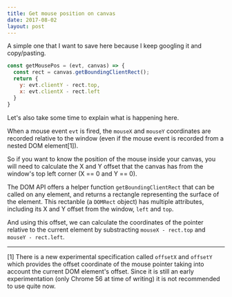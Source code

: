 ```yaml
---
title: Get mouse position on canvas
date: 2017-08-02
layout: post
---
```

A simple one that I want to save here because I keep googling it and copy/pasting.

```javascript
const getMousePos = (evt, canvas) => {
  const rect = canvas.getBoundingClientRect();
  return {
    y: evt.clientY - rect.top,
    x: evt.clientX - rect.left
  }
}
```

Let's also take some time to explain what is happening here.

When a mouse event `evt` is fired, the `mouseX` and `mouseY` coordinates are recorded relative to the window (even if the mouse event is recorded from a nested DOM element[1]).

So if you want to know the position of the mouse inside your canvas, you will need to calculate the X and Y offset that the canvas has from the window's top left corner (X == 0 and Y == 0).

The DOM API offers a helper function `getBoundingClientRect` that can be called on any element, and returns a rectangle representing the surface of the element. This rectanble (a `DOMRect` object) has multiple attributes, including its X and Y offset from the window, `left` and `top`.

And using this offset, we can calculate the coordinates of the pointer relative to the current element by substracting `mouseX - rect.top` and `mouseY - rect.left`.

-------
[1] There is a new experimental specification called `offsetX` and `offsetY` which provides the offset coordinate of the mouse pointer taking into account the current DOM element's offset. Since it is still an early experimentation (only Chrome 56 at time of writing) it is not recommended to use quite now.
